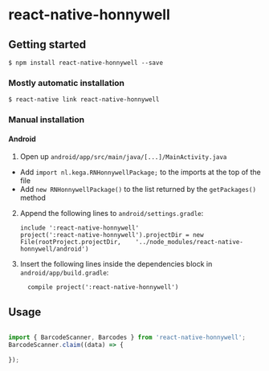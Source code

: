 
# react-native-honnywell

## Getting started

`$ npm install react-native-honnywell --save`

### Mostly automatic installation

`$ react-native link react-native-honnywell`

### Manual installation

#### Android

1. Open up `android/app/src/main/java/[...]/MainActivity.java`
  - Add `import nl.kega.RNHonnywellPackage;` to the imports at the top of the file
  - Add `new RNHonnywellPackage()` to the list returned by the `getPackages()` method
2. Append the following lines to `android/settings.gradle`:
  	```
  	include ':react-native-honnywell'
  	project(':react-native-honnywell').projectDir = new File(rootProject.projectDir, 	'../node_modules/react-native-honnywell/android')
  	```
3. Insert the following lines inside the dependencies block in `android/app/build.gradle`:
  	```
      compile project(':react-native-honnywell')
  	```

## Usage
```javascript

import { BarcodeScanner, Barcodes } from 'react-native-honnywell';
BarcodeScanner.claim((data) => {
           
});

```
  
